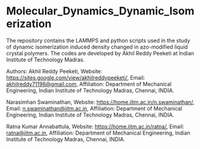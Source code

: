 # Molecular_Dynamics_Dynamic_Isomerization
The repository contains the LAMMPS and python scripts used in the study of dynamic isomerization induced density changed in azo-modified liquid crystal polymers.
The codes are developed by Akhil Reddy Peeketi at Indian Institute of Technology Madras. 

Authors: Akhil Reddy Peeketi, Website: https://sites.google.com/view/akhilreddypeeketi/, Email: akhilreddy71196@gmail.com, Affiliation: Department of Mechanical Engineering, Indian Institute of Technology Madras, Chennai, INDIA.

Narasimhan Swaminathan, Website: https://home.iitm.ac.in/n.swaminathan/, Email: n.swaminathan@iitm.ac.in, Affiliation: Department of Mechanical Engineering, Indian Institute of Technology Madras, Chennai, INDIA.

Ratna Kumar Annabattula, Website: https://home.iitm.ac.in/ratna/, Email: ratna@iitm.ac.in, Affiliation: Department of Mechanical Engineering, Indian Institute of Technology Madras, Chennai, INDIA.
